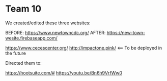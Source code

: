 # Team 10

We created/edited these three websites:

BEFORE: https://www.newtowncdc.org/
AFTER:  https://new-town-wesite.firebaseapp.com/

https://www.cecescenter.org/
http://impactone.pink/ <== To be deployed in the future

Directed them to:

https://hootsuite.com/#
https://youtu.be/Bn6h9VrfWw0
